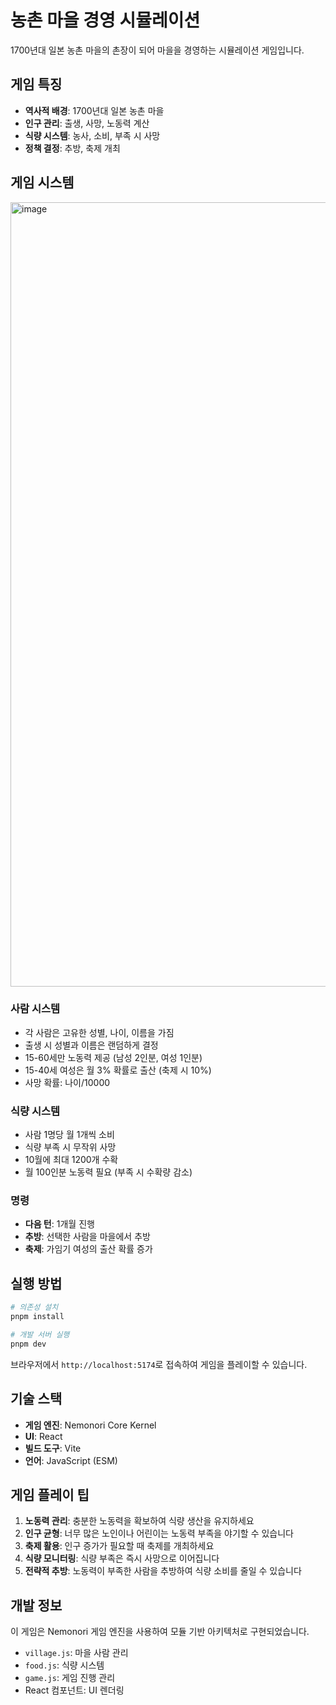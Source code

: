 # 농촌 마을 경영 시뮬레이션

1700년대 일본 농촌 마을의 촌장이 되어 마을을 경영하는 시뮬레이션 게임입니다.

## 게임 특징

- **역사적 배경**: 1700년대 일본 농촌 마을
- **인구 관리**: 출생, 사망, 노동력 계산
- **식량 시스템**: 농사, 소비, 부족 시 사망
- **정책 결정**: 추방, 축제 개최

## 게임 시스템

<img width="1207" height="1255" alt="image" src="https://github.com/user-attachments/assets/56d29505-a4fb-4a59-9136-10db1e0733c5" />

### 사람 시스템
- 각 사람은 고유한 성별, 나이, 이름을 가짐
- 출생 시 성별과 이름은 랜덤하게 결정
- 15-60세만 노동력 제공 (남성 2인분, 여성 1인분)
- 15-40세 여성은 월 3% 확률로 출산 (축제 시 10%)
- 사망 확률: 나이/10000

### 식량 시스템
- 사람 1명당 월 1개씩 소비
- 식량 부족 시 무작위 사망
- 10월에 최대 1200개 수확
- 월 100인분 노동력 필요 (부족 시 수확량 감소)

### 명령
- **다음 턴**: 1개월 진행
- **추방**: 선택한 사람을 마을에서 추방
- **축제**: 가임기 여성의 출산 확률 증가

## 실행 방법

```bash
# 의존성 설치
pnpm install

# 개발 서버 실행
pnpm dev
```

브라우저에서 `http://localhost:5174`로 접속하여 게임을 플레이할 수 있습니다.

## 기술 스택

- **게임 엔진**: Nemonori Core Kernel
- **UI**: React
- **빌드 도구**: Vite
- **언어**: JavaScript (ESM)

## 게임 플레이 팁

1. **노동력 관리**: 충분한 노동력을 확보하여 식량 생산을 유지하세요
2. **인구 균형**: 너무 많은 노인이나 어린이는 노동력 부족을 야기할 수 있습니다
3. **축제 활용**: 인구 증가가 필요할 때 축제를 개최하세요
4. **식량 모니터링**: 식량 부족은 즉시 사망으로 이어집니다
5. **전략적 추방**: 노동력이 부족한 사람을 추방하여 식량 소비를 줄일 수 있습니다

## 개발 정보

이 게임은 Nemonori 게임 엔진을 사용하여 모듈 기반 아키텍처로 구현되었습니다.

- `village.js`: 마을 사람 관리
- `food.js`: 식량 시스템
- `game.js`: 게임 진행 관리
- React 컴포넌트: UI 렌더링
